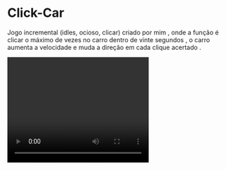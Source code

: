 # Click-Car
Jogo incremental (idles, ocioso, clicar)  criado por mim , onde a função é clicar o máximo de vezes no carro dentro de vinte segundos , o carro aumenta  a velocidade e muda a direção em cada clique acertado .


<video width="320" height="240" controls="controls" autoplay="autoplay">
  <source src="Click Car video demonstração.mp4 " type="video/mp4">
  object data="" width="320" height="240">
  <embed width="320" height="240" src=".github/Click Car video demonstração.mp4">
  </object>
  </video>

